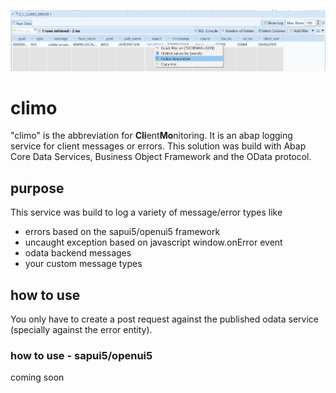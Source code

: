 ![error cds view](https://github.com/impnguyen/climo/blob/master/readmeMedia/errorCdsView.png)

# climo
"climo" is the abbreviation for **Cli**ent**Mo**nitoring. It is an abap logging service for client messages or errors. This solution was build with Abap Core Data Services, Business Object Framework and the OData protocol. 

## purpose
This service was build to log a variety of message/error types like 
- errors based on the sapui5/openui5 framework
- uncaught exception based on javascript window.onError event
- odata backend messages
- your custom message types

## how to use
You only have to create a post request against the published odata service (specially against the error entity). 

### how to use - sapui5/openui5
coming soon
